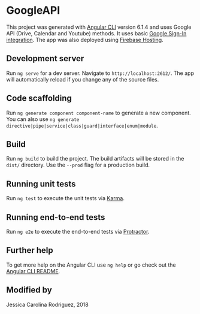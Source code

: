# GoogleAPI

This project was generated with [Angular CLI](https://github.com/angular/angular-cli) version 6.1.4 and uses Google API (Drive, Calendar and Youtube) methods. It uses basic [Google Sign-In integration](https://developers.google.com/identity/sign-in/web/sign-in). The app was also deployed using [Firebase Hosting](https://firebase.google.com/docs/hosting/deploying).

## Development server

Run `ng serve` for a dev server. Navigate to `http://localhost:2612/`. The app will automatically reload if you change any of the source files.

## Code scaffolding

Run `ng generate component component-name` to generate a new component. You can also use `ng generate directive|pipe|service|class|guard|interface|enum|module`.

## Build

Run `ng build` to build the project. The build artifacts will be stored in the `dist/` directory. Use the `--prod` flag for a production build.

## Running unit tests

Run `ng test` to execute the unit tests via [Karma](https://karma-runner.github.io).

## Running end-to-end tests

Run `ng e2e` to execute the end-to-end tests via [Protractor](http://www.protractortest.org/).

## Further help

To get more help on the Angular CLI use `ng help` or go check out the [Angular CLI README](https://github.com/angular/angular-cli/blob/master/README.md).

## Modified by
Jessica Carolina Rodriguez, 2018
